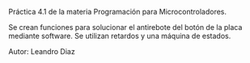 Práctica 4.1 de la materia Programación para Microcontroladores.

Se crean funciones para solucionar el antirebote del botón de la placa mediante software. Se utilizan retardos y una máquina de estados.


Autor: Leandro Diaz
